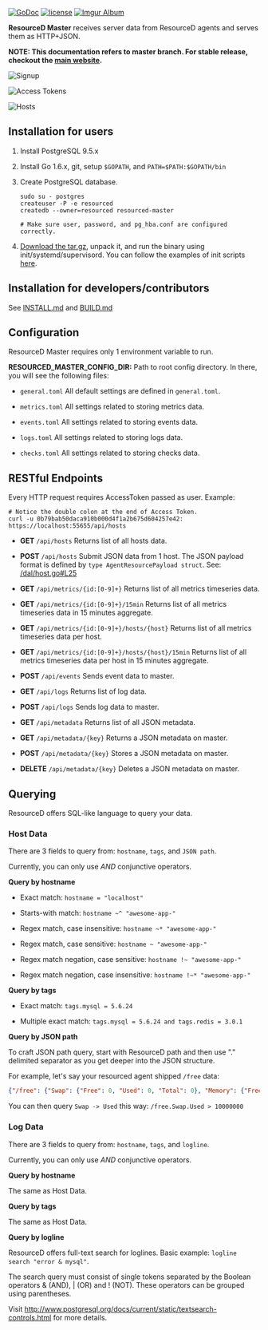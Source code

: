 [![GoDoc](https://godoc.org/github.com/resourced/resourced-master?status.svg)](http://godoc.org/github.com/resourced/resourced-master)
[![license](http://img.shields.io/badge/license-MIT-red.svg?style=flat)](LICENSE.md)
[![Imgur Album](https://img.shields.io/badge/images-imgur-blue.svg?style=flat)](http://imgur.com/a/MKyFr#0)


**ResourceD Master** receives server data from ResourceD agents and serves them as HTTP+JSON.

**NOTE: This documentation refers to master branch. For stable release, checkout the [main website](http://resourced.io/).**


![Signup](http://i.imgur.com/UcNmeTF.png)

![Access Tokens](http://i.imgur.com/3H9ONza.png)

![Hosts](http://i.imgur.com/aTEOlA3.png)


## Installation for users

1. Install PostgreSQL 9.5.x

2. Install Go 1.6.x, git, setup `$GOPATH`, and `PATH=$PATH:$GOPATH/bin`

3. Create PostgreSQL database.
    ```
    sudo su - postgres
    createuser -P -e resourced
    createdb --owner=resourced resourced-master

    # Make sure user, password, and pg_hba.conf are configured correctly.
    ```

4. [Download the tar.gz](https://github.com/resourced/resourced-master/releases), unpack it, and run the binary using init/systemd/supervisord. You can follow the examples of init scripts [here](https://github.com/resourced/resourced-master/tree/master/scripts/init).


## Installation for developers/contributors

See [INSTALL.md](docs/contributors/INSTALL.md) and [BUILD.md](docs/contributors/BUILD.md)


## Configuration

ResourceD Master requires only 1 environment variable to run.

**RESOURCED_MASTER_CONFIG_DIR:** Path to root config directory. In there, you will see the following files:

* `general.toml` All default settings are defined in `general.toml`.

* `metrics.toml` All settings related to storing metrics data.

* `events.toml` All settings related to storing events data.

* `logs.toml` All settings related to storing logs data.

* `checks.toml` All settings related to storing checks data.


## RESTful Endpoints

Every HTTP request requires AccessToken passed as user. Example:
```
# Notice the double colon at the end of Access Token.
curl -u 0b79bab50daca910b000d4f1a2b675d604257e42: https://localhost:55655/api/hosts
```

* **GET** `/api/hosts` Returns list of all hosts data.

* **POST** `/api/hosts` Submit JSON data from 1 host. The JSON payload format is defined by `type AgentResourcePayload struct`. See: [/dal/host.go#L25](https://github.com/resourced/resourced-master/blob/master/dal/host.go#L25)

* **GET** `/api/metrics/{id:[0-9]+}` Returns list of all metrics timeseries data.

* **GET** `/api/metrics/{id:[0-9]+}/15min` Returns list of all metrics timeseries data in 15 minutes aggregate.

* **GET** `/api/metrics/{id:[0-9]+}/hosts/{host}` Returns list of all metrics timeseries data per host.

* **GET** `/api/metrics/{id:[0-9]+}/hosts/{host}/15min` Returns list of all metrics timeseries data per host in 15 minutes aggregate.

* **POST** `/api/events` Sends event data to master.

* **GET** `/api/logs` Returns list of log data.

* **POST** `/api/logs` Sends log data to master.

* **GET** `/api/metadata` Returns list of all JSON metadata.

* **GET** `/api/metadata/{key}` Returns a JSON metadata on master.

* **POST** `/api/metadata/{key}` Stores a JSON metadata on master.

* **DELETE** `/api/metadata/{key}` Deletes a JSON metadata on master.


## Querying

ResourceD offers SQL-like language to query your data.


### Host Data

There are 3 fields to query from: `hostname`, `tags`, and `JSON path`.

Currently, you can only use *AND* conjunctive operators.


**Query by hostname**

* Exact match: `hostname = "localhost"`

* Starts-with match: `hostname ~^ "awesome-app-"`

* Regex match, case insensitive: `hostname ~* "awesome-app-"`

* Regex match, case sensitive: `hostname ~ "awesome-app-"`

* Regex match negation, case sensitive: `hostname !~ "awesome-app-"`

* Regex match negation, case insensitive: `hostname !~* "awesome-app-"`


**Query by tags**

* Exact match: `tags.mysql = 5.6.24`

* Multiple exact match: `tags.mysql = 5.6.24 and tags.redis = 3.0.1`


**Query by JSON path**

To craft JSON path query, start with ResourceD path and then use "." delimited separator as you get deeper into the JSON structure.

For example, let's say your resourced agent shipped `/free` data:
```json
{"/free": {"Swap": {"Free": 0, "Used": 0, "Total": 0}, "Memory": {"Free": 1346609152, "Used": 7243325440, "Total": 8589934592, "ActualFree": 3666075648, "ActualUsed": 4923858944}}}
```

You can then query `Swap -> Used` this way: `/free.Swap.Used > 10000000`


### Log Data

There are 3 fields to query from: `hostname`, `tags`, and `logline`.

Currently, you can only use *AND* conjunctive operators.


**Query by hostname**

The same as Host Data.


**Query by tags**

The same as Host Data.


**Query by logline**

ResourceD offers full-text search for loglines. Basic example: `logline search "error & mysql"`.

The search query must consist of single tokens separated by the Boolean operators & (AND), | (OR) and ! (NOT). These operators can be grouped using parentheses.

Visit http://www.postgresql.org/docs/current/static/textsearch-controls.html for more details.
